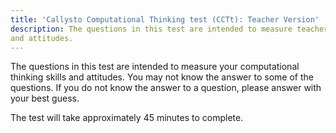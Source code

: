 ```yaml
---
title: 'Callysto Computational Thinking test (CCTt): Teacher Version'
description: The questions in this test are intended to measure teachers' computational thinking skills
and attitudes.
---
```


The questions in this test are intended to measure your computational thinking skills and attitudes. You may not know the answer to some of the questions. If you do not know the answer to a question, please answer with your best guess. 

The test will take approximately 45 minutes to complete.

